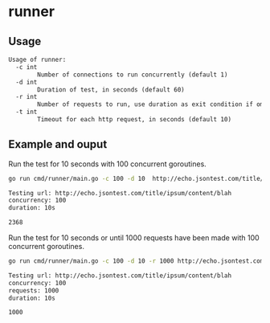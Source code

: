 # runner

## Usage

```txt
Usage of runner:
  -c int
        Number of connections to run concurrently (default 1)
  -d int
        Duration of test, in seconds (default 60)
  -r int
        Number of requests to run, use duration as exit condition if omitted
  -t int
        Timeout for each http request, in seconds (default 10)
```

## Example and ouput

Run the test for 10 seconds with 100 concurrent goroutines.

```sh
go run cmd/runner/main.go -c 100 -d 10  http://echo.jsontest.com/title/ipsum/content/blah

Testing url: http://echo.jsontest.com/title/ipsum/content/blah
concurrency: 100
duration: 10s

2368
```

Run the test for 10 seconds or until 1000 requests have been made with 100 concurrent goroutines.

```sh
go run cmd/runner/main.go -c 100 -d 10 -r 1000 http://echo.jsontest.com/title/ipsum/content/blah

Testing url: http://echo.jsontest.com/title/ipsum/content/blah
concurrency: 100
requests: 1000
duration: 10s

1000
```
